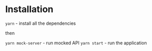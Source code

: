 # Installation 

`yarn` - install all the dependencies

then 

`yarn mock-server` - run mocked API
`yarn start` - run the application